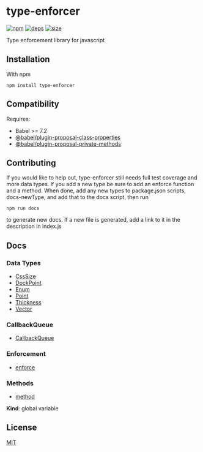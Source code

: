 # type-enforcer
[![npm][npm]][npm-url]
[![deps][deps]][deps-url]
[![size][size]][size-url]

Type enforcement library for javascript

<a name="Installation"></a>

## Installation
With npm```npm install type-enforcer```## CompatibilityRequires:- Babel >= 7.2- [@babel/plugin-proposal-class-properties](https://github.com/babel/babel/tree/master/packages/babel-plugin-proposal-class-properties)- [@babel/plugin-proposal-private-methods](https://github.com/babel/babel/tree/master/packages/babel-plugin-proposal-private-methods)## ContributingIf you would like to help out, type-enforcer still needs full test coverage and more data types. If you add a new type be sure to add an enforce function and a method. When done, add any new types to package.json scripts, docs-newType, and add that to the docs script, then run```npm run docs```to generate new docs. If a new file is generated, add a link to it in the description in index.js## Docs### Data Types- [CssSize](https://github.com/darrenpaulwright/type-enforcer/blob/master/docs/CssSize.md)- [DockPoint](https://github.com/darrenpaulwright/type-enforcer/blob/master/docs/DockPoint.md)- [Enum](https://github.com/darrenpaulwright/type-enforcer/blob/master/docs/Enum.md)- [Point](https://github.com/darrenpaulwright/type-enforcer/blob/master/docs/Point.md)- [Thickness](https://github.com/darrenpaulwright/type-enforcer/blob/master/docs/Thickness.md)- [Vector](https://github.com/darrenpaulwright/type-enforcer/blob/master/docs/Vector.md)### CallbackQueue- [CallbackQueue](https://github.com/darrenpaulwright/type-enforcer/blob/master/docs/CallbackQueue.md)### Enforcement- [enforce](https://github.com/darrenpaulwright/type-enforcer/blob/master/docs/enforce.md)### Methods- [method](https://github.com/darrenpaulwright/type-enforcer/blob/master/docs/method.md)

**Kind**: global variable  

## License

[MIT](https://github.com/darrenpaulwright/type-enforcer/blob/master/LICENSE.md)

[npm]: https://img.shields.io/npm/v/type-enforcer.svg
[npm-url]: https://npmjs.com/package/type-enforcer
[deps]: https://david-dm.org/darrenpaulwright/type-enforcer.svg
[deps-url]: https://david-dm.org/darrenpaulwright/type-enforcer
[size]: https://packagephobia.now.sh/badge?p=type-enforcer
[size-url]: https://packagephobia.now.sh/result?p=type-enforcer
